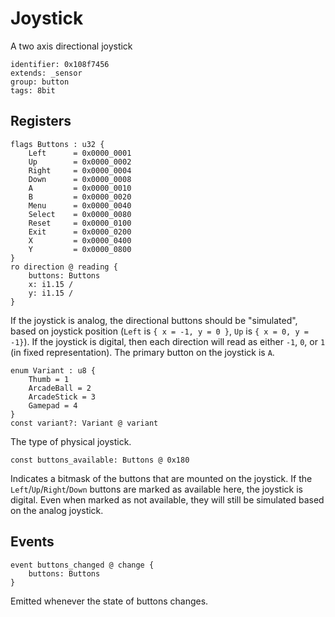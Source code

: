 # Joystick

A two axis directional joystick

    identifier: 0x108f7456
    extends: _sensor
    group: button
    tags: 8bit

## Registers

    flags Buttons : u32 {
        Left      = 0x0000_0001
        Up        = 0x0000_0002
        Right     = 0x0000_0004
        Down      = 0x0000_0008
        A         = 0x0000_0010
        B         = 0x0000_0020
        Menu      = 0x0000_0040
        Select    = 0x0000_0080
        Reset     = 0x0000_0100
        Exit      = 0x0000_0200
        X         = 0x0000_0400
        Y         = 0x0000_0800
    }
    ro direction @ reading {
        buttons: Buttons
        x: i1.15 /
        y: i1.15 /
    }

If the joystick is analog, the directional buttons should be "simulated", based on joystick position
(`Left` is `{ x = -1, y = 0 }`, `Up` is `{ x = 0, y = -1}`).
If the joystick is digital, then each direction will read as either `-1`, `0`, or `1` (in fixed representation).
The primary button on the joystick is `A`.

    enum Variant : u8 {
        Thumb = 1
        ArcadeBall = 2
        ArcadeStick = 3
        Gamepad = 4
    }
    const variant?: Variant @ variant

The type of physical joystick.

    const buttons_available: Buttons @ 0x180

Indicates a bitmask of the buttons that are mounted on the joystick.
If the `Left`/`Up`/`Right`/`Down` buttons are marked as available here, the joystick is digital.
Even when marked as not available, they will still be simulated based on the analog joystick.

## Events

    event buttons_changed @ change {
        buttons: Buttons
    }

Emitted whenever the state of buttons changes.
